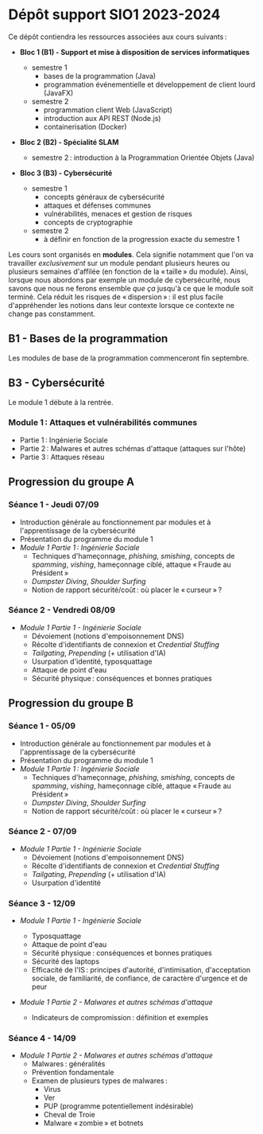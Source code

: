 # Dépôt support SIO1 2023-2024

Ce dépôt contiendra les ressources associées aux cours suivants :

- **Bloc 1 (B1) - Support et mise à disposition de services informatiques**
  - semestre 1
    - bases de la programmation (Java)
    - programmation événementielle et développement de client lourd (JavaFX)
  - semestre 2
    - programmation client Web (JavaScript)
    - introduction aux API REST (Node.js)
    - containerisation (Docker)

- **Bloc 2 (B2) - Spécialité SLAM**
  - semestre 2 : introduction à la Programmation Orientée Objets (Java)

- **Bloc 3 (B3) - Cybersécurité**
  - semestre 1
    - concepts généraux de cybersécurité
    - attaques et défenses communes
    - vulnérabilités, menaces et gestion de risques
    - concepts de cryptographie
  - semestre 2
    - à définir en fonction de la progression exacte du semestre 1

Les cours sont organisés en **modules**. Cela signifie notamment que l'on va travailler *exclusivement* sur un module pendant plusieurs heures ou plusieurs semaines d'affilée (en fonction de la « taille » du module). Ainsi, lorsque nous abordons par exemple un module de cybersécurité, nous savons que nous ne ferons ensemble *que ça* jusqu'à ce que le module soit terminé. Cela réduit les risques de « dispersion » : il est plus facile d'appréhender les notions dans leur contexte lorsque ce contexte ne change pas constamment.

## B1 - Bases de la programmation

Les modules de base de la programmation commenceront fin septembre.

## B3 - Cybersécurité

Le module 1 débute à la rentrée.

### Module 1 : Attaques et vulnérabilités communes

- Partie 1 : Ingénierie Sociale
- Partie 2 : Malwares et autres schémas d'attaque (attaques sur l'hôte)
- Partie 3 : Attaques réseau

## Progression du groupe A

### Séance 1 - Jeudi 07/09

- Introduction générale au fonctionnement par modules et à l'apprentissage de la cybersécurité
- Présentation du programme du module 1
- *Module 1 Partie 1 : Ingénierie Sociale*
  - Techniques d'hameçonnage, _phishing_, _smishing_, concepts de _spamming_, _vishing_, hameçonnage ciblé, attaque « Fraude au Président »
  - _Dumpster Diving_, _Shoulder Surfing_
  - Notion de rapport sécurité/coût : où placer le « curseur » ?

### Séance 2 - Vendredi 08/09

- *Module 1 Partie 1 - Ingénierie Sociale*
  - Dévoiement (notions d'empoisonnement DNS)
  - Récolte d'identifiants de connexion et _Credential Stuffing_
  - _Tailgating_, _Prepending_ (+ utilisation d'IA)
  - Usurpation d'identité, typosquattage
  - Attaque de point d'eau
  - Sécurité physique : conséquences et bonnes pratiques

## Progression du groupe B

### Séance 1 - 05/09

- Introduction générale au fonctionnement par modules et à l'apprentissage de la cybersécurité
- Présentation du programme du module 1
- *Module 1 Partie 1 : Ingénierie Sociale*
  - Techniques d'hameçonnage, _phishing_, _smishing_, concepts de _spamming_, _vishing_, hameçonnage ciblé, attaque « Fraude au Président »
  - _Dumpster Diving_, _Shoulder Surfing_
  - Notion de rapport sécurité/coût : où placer le « curseur » ?

### Séance 2 - 07/09

- *Module 1 Partie 1 - Ingénierie Sociale*
  - Dévoiement (notions d'empoisonnement DNS)
  - Récolte d'identifiants de connexion et _Credential Stuffing_
  - _Tailgating_, _Prepending_ (+ utilisation d'IA)
  - Usurpation d'identité

### Séance 3 - 12/09

- *Module 1 Partie 1 - Ingénierie Sociale*
  - Typosquattage
  - Attaque de point d'eau
  - Sécurité physique : conséquences et bonnes pratiques
  - Sécurité des laptops
  - Efficacité de l'IS : principes d'autorité, d'intimisation, d'acceptation sociale, de familiarité, de confiance, de caractère d'urgence et de peur

- *Module 1 Partie 2 - Malwares et autres schémas d'attaque*
  - Indicateurs de compromission : définition et exemples

### Séance 4 - 14/09

- *Module 1 Partie 2 - Malwares et autres schémas d'attaque*
  - Malwares : généralités
  - Prévention fondamentale
  - Examen de plusieurs types de malwares :
    - Virus
    - Ver
    - PUP (programme potentiellement indésirable)
    - Cheval de Troie
    - Malware « zombie » et botnets
